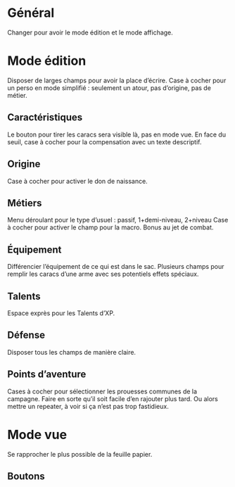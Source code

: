 # Général
Changer pour avoir le mode édition et le mode affichage.

# Mode édition
Disposer de larges champs pour avoir la place d’écrire.
Case à cocher pour un perso en mode simplifié : seulement un atour, pas d’origine, pas de métier.

## Caractéristiques
Le bouton pour tirer les caracs sera visible là, pas en mode vue.
En face du seuil, case à cocher pour la compensation avec un texte descriptif.

## Origine
Case à cocher pour activer le don de naissance.

## Métiers
Menu déroulant pour le type d’usuel : passif, 1+demi-niveau, 2+niveau
Case à cocher pour activer le champ pour la macro.
Bonus au jet de combat.

## Équipement
Différencier l’équipement de ce qui est dans le sac.
Plusieurs champs pour remplir les caracs d’une arme avec ses potentiels effets spéciaux.

## Talents
Espace exprès pour les Talents d’XP.

## Défense
Disposer tous les champs de manière claire.

## Points d’aventure
Cases à cocher pour sélectionner les prouesses communes de la campagne. Faire en sorte qu’il soit facile d’en rajouter plus tard.
Ou alors mettre un repeater, à voir si ça n’est pas trop fastidieux.

# Mode vue
Se rapprocher le plus possible de la feuille papier.

## Boutons
